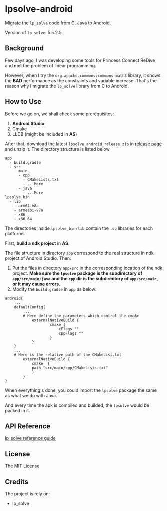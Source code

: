 # lpsolve-android
Migrate the `lp_solve` code from C, Java to Android.

Version of `lp_solve`: 5.5.2.5

## Background

Few days ago, I was developing some tools for Princess Connect ReDive and met the problem of linear programming.   

However, when I try the `org.apache.commons:commons-math3` library, it shows the **BAD** performance as the constraints and variable increase. That's the reason why I migrate the `lp_solve` library from C to Android.

## How to Use

Before we go on, we shall check some prerequisites:

1. **Android Studio**
2. Cmake
3. LLDB (might be included in **AS**)

After that, download the latest `lpsolve_android_release.zip` in [release page](https://github.com/leonardodalinky/lpsolve-android/releases) and unzip it. The directory structure is listed below

```
app
  - build.gradle
  - src
    - main
      - cpp
        - CMakeLists.txt
        - ...More
      - java
        - ...More
lpsolve_bin
  - lib
    - arm64-v8a
    - armeabi-v7a
    - x86
    - x86_64
```

The directories inside `lpsolve_bin/lib` contain the `.so` libraries for each platforms.   

First, **build a ndk project** in **AS**.  

The file structure in directory `app` correspond to the real structure in ndk project of Android Studio. Then:

1. Put the files in directory `app/src` in the corresponding location of the ndk project. **Make sure the `lpsolve` package is the subdirectory of `app/src/main/java` and the `cpp` dir is the subdirectory of `app/src/main`, or it may cause errors.**
2. Modify the `build.gradle` in `app` as below:

```
android{
	...
	defaultConfig{
		...
		# Here define the parameters which control the cmake
        	externalNativeBuild {
            		cmake {
                		cFlags ""
                		cppFlags ""
            		}
        	}
	}
	...
	# Here is the relative path of the CMakeList.txt
    	externalNativeBuild {
        	cmake  {
			path "src/main/cpp/CMakeLists.txt"
       		}
    	}
}
```

When everything's done, you could import the `lpsolve` package the same as what we do with Java.   

And every time the apk is compiled and builded, the `lpsolve` would be packed in it.

## API Reference

[lp_solve reference guide](http://lpsolve.sourceforge.net/5.5/)

## License

The MIT License

## Credits

The project is rely on:

* lp_solve

